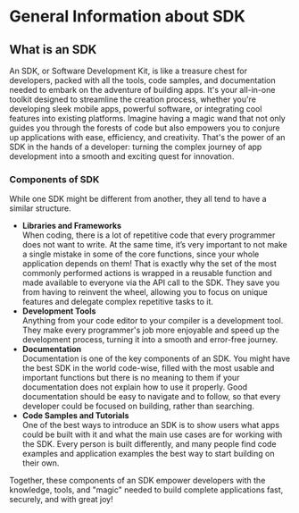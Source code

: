 # General Information about SDK

## What is an SDK

An SDK, or Software Development Kit, is like a treasure chest for developers, packed with all the tools, code samples, and documentation needed to embark on the adventure of building apps. It's your all-in-one toolkit designed to streamline the creation process, whether you're developing sleek mobile apps, powerful software, or integrating cool features into existing platforms. Imagine having a magic wand that not only guides you through the forests of code but also empowers you to conjure up applications with ease, efficiency, and creativity. That's the power of an SDK in the hands of a developer: turning the complex journey of app development into a smooth and exciting quest for innovation.

### Components of SDK

While one SDK might be different from another, they all tend to have a similar structure.

* **Libraries and Frameworks**\
  When coding, there is a lot of repetitive code that every programmer does not want to write. At the same time, it’s very important to not make a single mistake in some of the core functions, since your whole application depends on them! That is exactly why the set of the most commonly performed actions is wrapped in a reusable function and made available to everyone via the API call to the SDK. They save you from having to reinvent the wheel, allowing you to focus on unique features and delegate complex repetitive tasks to it.
* **Development Tools**\
  Anything from your code editor to your compiler is a development tool. They make every programmer's job more enjoyable and speed up the development process, turning it into a smooth and error-free journey.
* **Documentation**\
  Documentation is one of the key components of an SDK. You might have the best SDK in the world code-wise, filled with the most usable and important functions but there is no meaning to them if your documentation does not explain how to use it properly. Good documentation should be easy to navigate and to follow, so that every developer could be focused on building, rather than searching.
* **Code Samples and Tutorials**\
  One of the best ways to introduce an SDK is to show users what apps could be built with it and what the main use cases are for working with the SDK. Every person is built differently, and many people find code examples and application examples the best way to start building on their own.

Together, these components of an SDK empower developers with the knowledge, tools, and "magic" needed to build complete applications fast, securely, and with great joy!
